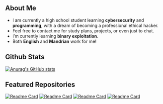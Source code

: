 ## About Me

- I am currently a high school student learning **cybersecurity** and **programming**, with a dream of becoming a professional ethical hacker.
- Feel free to contact me for study plans, projects, or even just to chat.
- I’m currently learning **binary exploitation**.
- Both **English** and **Mandrian** work for me!

## Github Stats

[![Anurag's GitHub stats](https://github-readme-stats.vercel.app/api?username=Grissia&theme=tokyonight&rank_icon=github)](https://github.com/anuraghazra/github-readme-stats) 

## Featured Repositories

[![Readme Card](https://github-readme-stats.vercel.app/api/pin/?username=Grissia&repo=Aphrodite&theme=tokyonight)](https://github.com/Grissia/Aphrodite)
[![Readme Card](https://github-readme-stats.vercel.app/api/pin/?username=Grissia&repo=grissia.github.io&theme=tokyonight)](https://github.com/Grissia/grissia.github.io)
[![Readme Card](https://github-readme-stats.vercel.app/api/pin/?username=Grissia&repo=Justitia&theme=tokyonight)](https://github.com/Grissia/Justitia)
[![Readme Card](https://github-readme-stats.vercel.app/api/pin/?username=Grissia&repo=Cronus&theme=tokyonight)](https://github.com/Grissia/Cronus)


<!--
**Grissia/Grissia** is a ✨ _special_ ✨ repository because its `README.md` (this file) appears on your GitHub profile.

Here are some ideas to get you started:

- 🔭 I’m currently working on ...
- 🌱 I’m currently learning ...
- 👯 I’m looking to collaborate on ...
- 🤔 I’m looking for help with ...
- 💬 Ask me about ...
- 📫 How to reach me: ...
- 😄 Pronouns: ...
- ⚡ Fun fact: ...
-->

